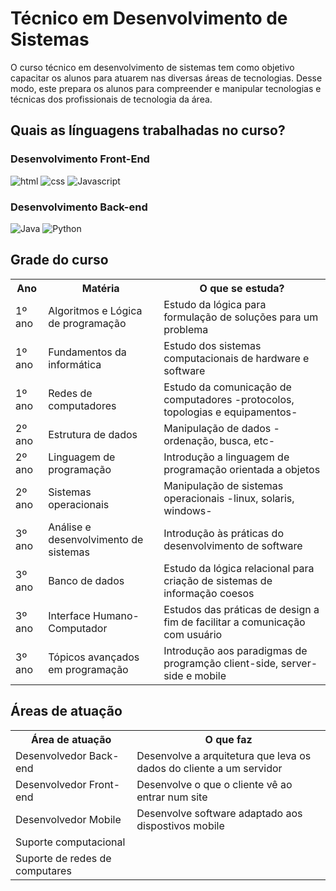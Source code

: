 # Técnico em Desenvolvimento de Sistemas

O curso técnico em desenvolvimento de sistemas tem como objetivo capacitar os alunos para atuarem nas diversas áreas de tecnologias. Desse modo, este prepara os alunos para compreender e manipular tecnologias e técnicas dos profissionais de tecnologia da área.

## Quais as línguagens trabalhadas no curso?
<h3>Desenvolvimento Front-End</h3>

![html](https://img.shields.io/badge/HTML5-E34F26.svg?style=for-the-badge&logo=HTML5&logoColor=white)
![css](https://img.shields.io/badge/CSS3-1572B6.svg?style=for-the-badge&logo=CSS3&logoColor=white)
![Javascript](https://img.shields.io/badge/JavaScript-F7DF1E.svg?style=for-the-badge&logo=JavaScript&logoColor=black)

<h3>Desenvolvimento Back-end</h3>

![Java](https://img.shields.io/badge/java-%23ED8B00.svg?style=for-the-badge&logo=openjdk&logoColor=white)
![Python](https://img.shields.io/badge/Python-3776AB.svg?style=for-the-badge&logo=Python&logoColor=white)

## Grade do curso

<table>
  <th>Ano</th>
  <th>Matéria</th>
  <th>O que se estuda?</th>
  <tr>
    <td>1º ano</td>
    <td>Algoritmos e Lógica de programação</td>
    <td>Estudo da lógica para formulação de soluções para um problema</td>
  </tr>
  <tr>
    <td>1º ano</td>
    <td>Fundamentos da informática</td>
    <td>Estudo dos sistemas computacionais de hardware e software</td>
  </tr>
  <tr>
    <td>1º ano</td>
    <td>Redes de computadores</td>
    <td>Estudo da comunicação de computadores -protocolos, topologias e equipamentos-</td>
  </tr>
  <tr>
    <td>2º ano</td>
    <td>Estrutura de dados</td>
    <td>Manipulação de dados -ordenação, busca, etc-</td>
  </tr>
  <tr>
    <td>2º ano</td>
    <td>Linguagem de programação</td>
    <td>Introdução a linguagem de programação orientada a objetos</td>
  </tr>
  <tr>
    <td>2º ano</td>
    <td>Sistemas operacionais</td>
    <td>Manipulação de sistemas operacionais -linux, solaris, windows-</td>
  </tr>
  <tr>
    <td>3º ano</td>
    <td>Análise e desenvolvimento de sistemas</td>
    <td>Introdução às práticas do desenvolvimento de software</td>
  </tr>
  <tr>
    <td>3º ano</td>
    <td>Banco de dados</td>
    <td>Estudo da lógica relacional para criação de sistemas de informação coesos</td>
  </tr>
  <tr>
    <td>3º ano</td>
    <td>Interface Humano-Computador</td>
    <td>Estudos das práticas de design a fim de facilitar a comunicação com usuário</td>
  </tr>
  <tr>
    <td>3º ano</td>
    <td>Tópicos avançados em programação</td>
    <td>Introdução aos paradigmas de programção client-side, server-side e mobile</td>
  </tr>
</table>

## Áreas de atuação
<table>
  <th>Área de atuação</th>
  <th>O que faz</th>
  <tr>
    <td>Desenvolvedor Back-end</td>
    <td>Desenvolve a arquitetura que leva os dados do cliente a um servidor</td>
  </tr>
  <tr>
    <td>Desenvolvedor Front-end</td>
    <td>Desenvolve o que o cliente vê ao entrar num site</td>
  </tr>  
  <tr>
    <td>Desenvolvedor Mobile</td>
    <td>Desenvolve software adaptado aos dispostivos mobile</td>
  </tr>
  <tr>
    <td>Suporte computacional</td>
    <td></td>
  </tr>
  <tr>
    <td>Suporte de redes de computares</td>
    <td></td>
  </tr>
</table>
